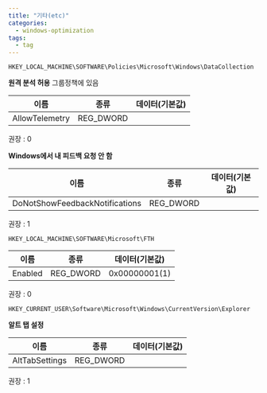 ```yaml
---
title: "기타(etc)"
categories:
  - windows-optimization
tags:
  - tag
---
```

```
HKEY_LOCAL_MACHINE\SOFTWARE\Policies\Microsoft\Windows\DataCollection
```
**원격 분석 허용** 그룹정책에 있음

|이름|종류|데이터(기본값)|
|---|---|---|
|AllowTelemetry|REG_DWORD||

권장 : 0

**Windows에서 내 피드백 요청 안 함**

|이름|종류|데이터(기본값)|
|---|---|---|
|DoNotShowFeedbackNotifications|REG_DWORD||

권장 : 1

```
HKEY_LOCAL_MACHINE\SOFTWARE\Microsoft\FTH
```

|이름|종류|데이터(기본값)|
|---|---|---|
|Enabled|REG_DWORD|0x00000001(1)|

권장 : 0

```
HKEY_CURRENT_USER\Software\Microsoft\Windows\CurrentVersion\Explorer
```
**알트 탭 설정**

|이름|종류|데이터(기본값)|
|---|---|---|
|AltTabSettings|REG_DWORD||

권장 : 1

